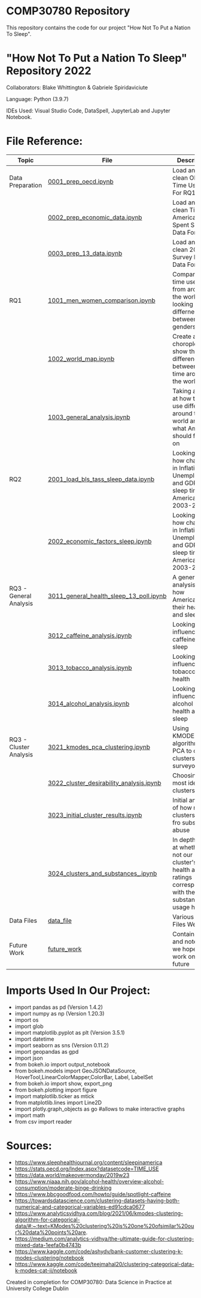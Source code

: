 # COMP30780 Repository

This repository contains the code for our project "How Not To Put a Nation To Sleep".


# "How Not To Put a Nation To Sleep" Repository 2022

Collaborators: Blake Whittington & Gabriele Spiridaviciute

Language:
Python (3.9.7)

IDEs Used:
Visual Studio Code, DataSpell, JupyterLab and Jupyter Notebook.


# File Reference:
|Topic                  | File                                                                                                                 | Description |  
| ----------------      | ----                                                                                                                 | ----------- |
|Data Preparation       | [0001_prep_oecd.ipynb](0000_data_prep/0001_prep_oecd.ipynb)                                                          | Load and clean OECD Time Use Data For RQ1.|
|                       | [0002_prep_economic_data.ipynb](0000_data_prep/0002_prep_economic_data.ipynb)                                        | Load and clean Time Americans Spent Sleeping Data For RQ2.|
|                       | [0003_prep_13_data.ipynb](0000_data_prep/0003_prep_13_data.ipynb)                                                    | Load and clean 2013 Survey Poll Data For RQ3.|
|RQ1                    | [1001_men_women_comparison.ipynb](1000_RQ1/1001_men_women_comparison.ipynb)                                          | Comparing time use data from around the world - looking at the differneces between genders.|
|                       | [1002_world_map.ipynb](1000_RQ1/1002_world_map.ipynb)                                                                |Create a choropleth to show the difference between sleep time around the world.|
|                       | [1003_general_analysis.ipynb](1000_RQ1/1003_general_analysis.ipynb)                                                  | Taking a look at how time use differs around the world and what America should focus on|
|RQ2                    | [2001_load_bls_tass_sleep_data.ipynb](2000_RQ2/2001_load_bls_tass_sleep_data.ipynb)                                      | Looking at how changes in Inflation, Unemployment and GDP affect sleep time in America 2003-2019|
|                       | [2002_economic_factors_sleep.ipynb](2000_RQ2/2002_economic_factors_sleep.ipynb)                                      | Looking at how changes in Inflation, Unemployment and GDP affect sleep time in America 2003-2019|
|RQ3 - General Analysis | [3011_general_health_sleep_13_poll.ipynb](3000_RQ3/3011_general_health_sleep_13_poll.ipynb)    | A general analysis of how Americans rate their health and sleep|
|                       | [3012_caffeine_analysis.ipynb](3000_RQ3/3012_caffeine_analysis.ipynb)                          | Looking at the influence of caffeine on sleep|
|                       | [3013_tobacco_analysis.ipynb](3000_RQ3/3013_tobacco_analysis.ipynb)                            | Looking at the influence of tobacco on health|
|                       | [3014_alcohol_analysis.ipynb](3000_RQ3/3014_alcohol_analysis.ipynb)                            | Looking at the influence of alcohol on health and sleep|
|RQ3 - Cluster Analysis | [3021_kmodes_pca_clustering.ipynb](3000_RQ3/3021_kmodes_pca_clustering.ipynb)                  | Using KMODES algorithm and PCA to create clusters of surveyors|
|                       | [3022_cluster_desirability_analysis.ipynb](3000_RQ3/3022_cluster_desirability_analysis.ipynb)  | Choosing the most ideal clusters|
|                       | [3023_initial_cluster_results.ipynb](3000_RQ3/3023_initial_cluster_results.ipynb)              | Initial analysis of how many clusters suffer fro substance abuse|
|                       | [3024_clusters_and_substances_.ipynb](3000_RQ3/3020_cluster_analysis/3024_clusters_and_substances_.ipynb)            | In depth look at whether or not our cluster's health and ratings correspond with their substance usage habits|
|Data Files             | [data_file](data_file)                                                                                               | Various Data Files We Used |
|Future Work            | [future_work](future_work)                                                                                           | Contains data and notebooks we hope to work on in the future|

# Imports Used In Our Project:
*  import pandas as pd (Version 1.4.2)
*  import numpy as np (Version 1.20.3)
*  import os
*  import glob
*  import matplotlib.pyplot as plt (Version 3.5.1)
*  import datetime
*  import seaborn as sns (Version 0.11.2)
*  import geopandas as gpd
*  import json
*  from bokeh.io import output_notebook
*  from bokeh.models import GeoJSONDataSource, HoverTool,LinearColorMapper,ColorBar, Label, LabelSet
*  from bokeh.io import show, export_png
*  from bokeh.plotting import figure
*  import matplotlib.ticker as mtick
*  from matplotlib.lines import Line2D
*  import plotly.graph_objects as go #allows to make interactive graphs
*  import math 
*  from csv import reader

# Sources:
* https://www.sleephealthjournal.org/content/sleepinamerica
* https://stats.oecd.org/Index.aspx?datasetcode=TIME_USE
* https://data.world/makeovermonday/2019w23
* https://www.niaaa.nih.gov/alcohol-health/overview-alcohol-consumption/moderate-binge-drinking
* https://www.bbcgoodfood.com/howto/guide/spotlight-caffeine
* https://towardsdatascience.com/clustering-datasets-having-both-numerical-and-categorical-variables-ed91cdca0677
* https://www.analyticsvidhya.com/blog/2021/06/kmodes-clustering-algorithm-for-categorical-data/#:~:text=KModes%20clustering%20is%20one%20ofsimilar%20our%20data%20points%20are.
* https://medium.com/analytics-vidhya/the-ultimate-guide-for-clustering-mixed-data-1eefa0b4743b
* https://www.kaggle.com/code/ashydv/bank-customer-clustering-k-modes-clustering/notebook
* https://www.kaggle.com/code/teejmahal20/clustering-categorical-data-k-modes-cat-ii/notebook


Created in completion for COMP30780: Data Science in Practice at University College Dublin
